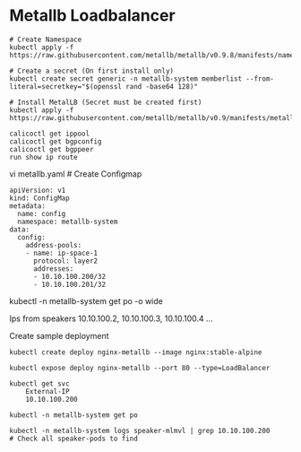 # Metallb Loadbalancer


```
# Create Namespace
kubectl apply -f https://raw.githubusercontent.com/metallb/metallb/v0.9.8/manifests/namespace.yaml

# Create a secret (On first install only)
kubectl create secret generic -n metallb-system memberlist --from-literal=secretkey="$(openssl rand -base64 128)"

# Install MetalLB (Secret must be created first)
kubectl apply -f https://raw.githubusercontent.com/metallb/metallb/v0.9/manifests/metallb.yaml

```



```
calicoctl get ippool
calicoctl get bgpconfig
calicoctl get bgppeer
run show ip route

```

vi metallb.yaml # Create Configmap
```
apiVersion: v1
kind: ConfigMap
metadata:
  name: config
  namespace: metallb-system
data:
  config:
    address-pools:
    - name: ip-space-1
      protocol: layer2
      addresses:
      - 10.10.100.200/32
      - 10.10.100.201/32

```
kubectl -n metallb-system get po -o wide

Ips from speakers 10.10.100.2, 10.10.100.3, 10.10.100.4 ...



Create sample deployment
```
kubectl create deploy nginx-metallb --image nginx:stable-alpine

kubectl expose deploy nginx-metallb --port 80 --type=LoadBalancer

kubectl get svc
    External-IP 
    10.10.100.200 

kubectl -n metallb-system get po

kubectl -n metallb-system logs speaker-mlmvl | grep 10.10.100.200
# Check all speaker-pods to find
```
